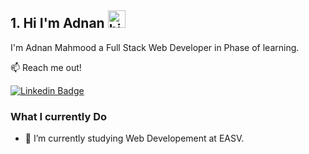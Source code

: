 ## 1. Hi I'm Adnan <img src="https://user-images.githubusercontent.com/1303154/88677602-1635ba80-d120-11ea-84d8-d263ba5fc3c0.gif" width="28px" height="28px" alt="hi">

I'm Adnan Mahmood a Full Stack Web Developer in Phase of learning. 

:mailbox: Reach me out!

[![Linkedin Badge](https://img.shields.io/badge/-Adnan-0e76a8?style=flat&labelColor=0e76a8&logo=linkedin&logoColor=white)](https://www.linkedin.com/in/adnantaj1/)

### What I currently Do

- 🔭 I’m currently studying Web Developement at EASV. 